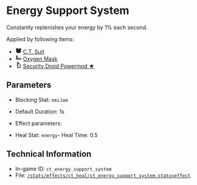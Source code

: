 # Energy Support System

Constantly replenishes your energy by 1% each second.

Applied by following items:

- <img src="https://raw.githubusercontent.com/Ceterai/Enternia/main/items/armors/alta/tier6/ceterai/chest/icon.png" alt="C.T. Suit icon" loading="lazy" height="16px" width="auto" /> [C.T. Suit](https://ceterai.github.io/MyEnternia/Wiki/C.T.Suit)
- <img src="https://raw.githubusercontent.com/Ceterai/Enternia/main/items/armors/alta/other/oxygen_mask/icon.png" alt="Oxygen Mask icon" loading="lazy" height="16px" width="auto" /> [Oxygen Mask](https://ceterai.github.io/MyEnternia/Wiki/OxygenMask)
- <img src="https://raw.githubusercontent.com/Ceterai/Enternia/main/items/armors/alta/tier4/security/droid_back/icon.png" alt="Security Droid Powermod ★ icon" loading="lazy" height="16px" width="auto" /> [Security Droid Powermod ★](https://ceterai.github.io/MyEnternia/Wiki/SecurityDroidPowermod)

## Parameters

- Blocking Stat: `emiJam`
- Default Duration: 1s
- Effect parameters: 

- Heal Stat: `energy`- Heal Time: 0.5

## Technical Information

- In-game ID: `ct_energy_support_system`
- File: [`/stats/effects/ct_heal/ct_energy_support_system.statuseffect`](https://github.com/Ceterai/Enternia/blob/main/stats/effects/ct_heal/ct_energy_support_system.statuseffect)
